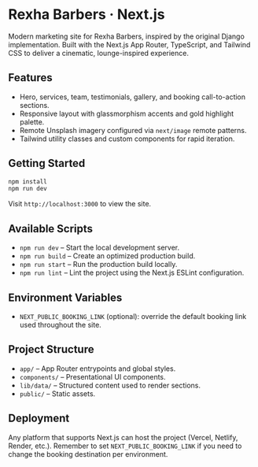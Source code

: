 # Rexha Barbers · Next.js

Modern marketing site for Rexha Barbers, inspired by the original Django implementation. Built with the Next.js App Router,
TypeScript, and Tailwind CSS to deliver a cinematic, lounge-inspired experience.

## Features

- Hero, services, team, testimonials, gallery, and booking call-to-action sections.
- Responsive layout with glassmorphism accents and gold highlight palette.
- Remote Unsplash imagery configured via `next/image` remote patterns.
- Tailwind utility classes and custom components for rapid iteration.

## Getting Started

```bash
npm install
npm run dev
```

Visit `http://localhost:3000` to view the site.

## Available Scripts

- `npm run dev` – Start the local development server.
- `npm run build` – Create an optimized production build.
- `npm run start` – Run the production build locally.
- `npm run lint` – Lint the project using the Next.js ESLint configuration.

## Environment Variables

- `NEXT_PUBLIC_BOOKING_LINK` (optional): override the default booking link used throughout the site.

## Project Structure

- `app/` – App Router entrypoints and global styles.
- `components/` – Presentational UI components.
- `lib/data/` – Structured content used to render sections.
- `public/` – Static assets.

## Deployment

Any platform that supports Next.js can host the project (Vercel, Netlify, Render, etc.). Remember to set `NEXT_PUBLIC_BOOKING_LINK`
if you need to change the booking destination per environment.
